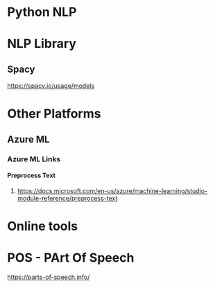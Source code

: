 # Python NLP

# NLP Library

## Spacy
https://spacy.io/usage/models

# Other Platforms

## Azure ML 
### Azure ML Links
#### Preprocess Text
1. https://docs.microsoft.com/en-us/azure/machine-learning/studio-module-reference/preprocess-text

# Online tools
# POS - PArt Of Speech
https://parts-of-speech.info/